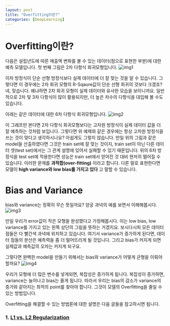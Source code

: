 ```yaml
---
layout: post
title: "Overfitting이란?"
categories: [DeepLearning]
---
```

# Overfitting이란?
다음은 설립년도에 따른 매출액 변화를 볼 수 있는 데이터(점으로 표현한 부분)에 대한 예측 모델입니다.
첫 번째 그림은 2차 다항식 회귀모형입니다.
![img1](https://t1.daumcdn.net/thumb/R1280x0/?fname=http://t1.daumcdn.net/brunch/service/user/19LF/image/rZb1CfwJnamH_YrizSq1n3n-U6g.png)

이차 방정식이 단순 선형 방정식보다 실제 데이터에 더 잘 맞는 것을 알 수 있습니다. 그렇다면 이 경우에는 2차 회귀 모형의 R-Sqaure값이 단순 선형 회귀의 것보다 크겠죠? 네, 맞습니다. 왜냐하면 2차 회귀 모형이 실제 데이터와 유사한 모습을 보이니까요. 일반적으로 2차 및 3차 다항식이 많이 활용되지만, 더 높은 차수의 다항식을 대입해 볼 수도 있습니다.

아래는 같은 데이터에 대한 6차 다항식 회귀모형입니다.
![img2](https://t1.daumcdn.net/thumb/R1280x0/?fname=http://t1.daumcdn.net/brunch/service/user/19LF/image/cQ2Bp8sZnk-nAPbw7Y0N9lCrf_E.png)

이 그래프만 본다면 2차 다항식 회귀모형보다는 고차원 방정식이 실제 데이터 값을 더 잘 예측하는 것처럼 보입니다. 그렇다면 위 예제와 같은 경우에는 항상 고차원 방정식을 쓰는 것이 맞다고 생각하시나요? 아쉽게도 그렇지 않습니다. 만일 위의 그림과 같은 model을 산출하였다면 그것은 train set에 잘 맞는 것이지, train set이 아닌 다른 데이터 셋(test set)에서는 그 관계 설명에 있어서 실패할 수 있기 때문입니다. 위의 6차 방정식을 test set에 적용한다면 성능은 train set에서 얻어진 것 대비 현저히 떨어질 수 있습니다. 이러한 문제를 **과적합(over-fitting)** 이라고 합니다. 다른 말로 표현한다면 모델이 **high variance와 low bias를 가지고 있다** 고 말할 수 있습니다.

# Bias and Variance
bias와 variance는 정확히 무슨 뜻일까요? 양궁 과녁의 예를 보면서 이해해봅시다.
![img3](https://t1.daumcdn.net/thumb/R1280x0/?fname=http://t1.daumcdn.net/brunch/service/user/19LF/image/zmr0ZWD59JFcr7y15b723MMyPO8.png)

만일 우리가 error값이 작은 모형을 완성했다고 가정해봅시다. 이는 low bias, low variance를 가지고 있는 왼쪽 상단의 그림을 뜻하는 거겠지요. 보시다시피 모든 데이터 점들은 다 빨간색 과녁에 위치하고 있습니다. 여기서 variance가 증가하게 된다면, 데이터 점들의 분산은 예측력을 좀 더 떨어뜨리게 될 것입니다. 그리고 bias가 커지게 되면 실제값과 예측값의 오차는 커지게 되구요.

그렇다면 완벽한 model을 만들기 위해서는 bias와 variance가 어떻게 균형을 이뤄야 할까요?
![img4](https://t1.daumcdn.net/thumb/R1280x0/?fname=http://t1.daumcdn.net/brunch/service/user/19LF/image/Lw0rKacYWMPipX3Wc-xCQIBHbMk.png)

우리가 모형에 더 많은 변수를 넣게되면, 복잡성은 증가하게 됩니다. 복잡성이 증가하면, variance는 늘어나고 bias는 줄게 됩니다. 따라서 우리는 bias의 감소가 variance의 증가와 같아지는 최적의 point를 찾아야 합니다. 그것이 모델의 Overfitting을 줄일 수 있는 방법입니다.

Overfitting을 해결할 수 있는 방법론에 대한 설명은 다음 글들을 참고하시면 됩니다.
>
### 1. [L1 vs. L2 Regularization](https://codingchloe.github.io/2018-09-26/L1-vs-L2-Regularization)
